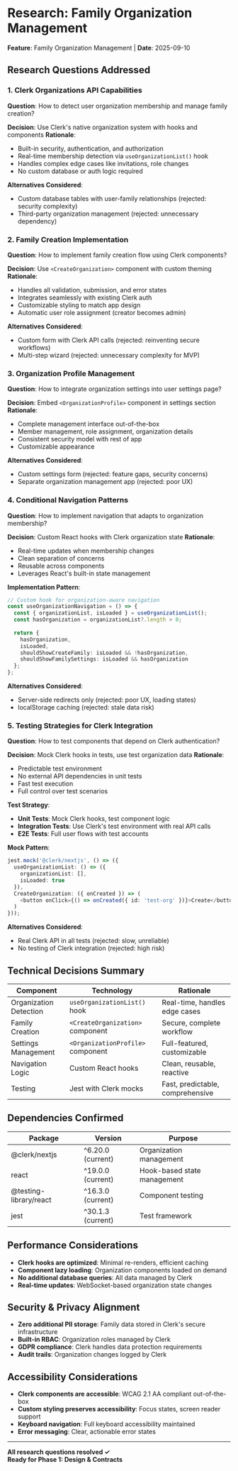# Research: Family Organization Management

**Feature**: Family Organization Management | **Date**: 2025-09-10

## Research Questions Addressed

### 1. Clerk Organizations API Capabilities
**Question**: How to detect user organization membership and manage family creation?

**Decision**: Use Clerk's native organization system with hooks and components
**Rationale**: 
- Built-in security, authentication, and authorization
- Real-time membership detection via `useOrganizationList()` hook
- Handles complex edge cases like invitations, role changes
- No custom database or auth logic required

**Alternatives Considered**:
- Custom database tables with user-family relationships (rejected: security complexity)
- Third-party organization management (rejected: unnecessary dependency)

### 2. Family Creation Implementation
**Question**: How to implement family creation flow using Clerk components?

**Decision**: Use `<CreateOrganization>` component with custom theming
**Rationale**:
- Handles all validation, submission, and error states
- Integrates seamlessly with existing Clerk auth
- Customizable styling to match app design
- Automatic user role assignment (creator becomes admin)

**Alternatives Considered**:
- Custom form with Clerk API calls (rejected: reinventing secure workflows)
- Multi-step wizard (rejected: unnecessary complexity for MVP)

### 3. Organization Profile Management
**Question**: How to integrate organization settings into user settings page?

**Decision**: Embed `<OrganizationProfile>` component in settings section
**Rationale**:
- Complete management interface out-of-the-box
- Member management, role assignment, organization details
- Consistent security model with rest of app
- Customizable appearance

**Alternatives Considered**:
- Custom settings form (rejected: feature gaps, security concerns)
- Separate organization management app (rejected: poor UX)

### 4. Conditional Navigation Patterns
**Question**: How to implement navigation that adapts to organization membership?

**Decision**: Custom React hooks with Clerk organization state
**Rationale**:
- Real-time updates when membership changes
- Clean separation of concerns
- Reusable across components
- Leverages React's built-in state management

**Implementation Pattern**:
```typescript
// Custom hook for organization-aware navigation
const useOrganizationNavigation = () => {
  const { organizationList, isLoaded } = useOrganizationList();
  const hasOrganization = organizationList?.length > 0;
  
  return {
    hasOrganization,
    isLoaded,
    shouldShowCreateFamily: isLoaded && !hasOrganization,
    shouldShowFamilySettings: isLoaded && hasOrganization
  };
};
```

**Alternatives Considered**:
- Server-side redirects only (rejected: poor UX, loading states)
- localStorage caching (rejected: stale data risk)

### 5. Testing Strategies for Clerk Integration
**Question**: How to test components that depend on Clerk authentication?

**Decision**: Mock Clerk hooks in tests, use test organization data
**Rationale**:
- Predictable test environment
- No external API dependencies in unit tests
- Fast test execution
- Full control over test scenarios

**Test Strategy**:
- **Unit Tests**: Mock Clerk hooks, test component logic
- **Integration Tests**: Use Clerk's test environment with real API calls
- **E2E Tests**: Full user flows with test accounts

**Mock Pattern**:
```typescript
jest.mock('@clerk/nextjs', () => ({
  useOrganizationList: () => ({
    organizationList: [],
    isLoaded: true
  }),
  CreateOrganization: ({ onCreated }) => (
    <button onClick={() => onCreated({ id: 'test-org' })}>Create</button>
  )
}));
```

**Alternatives Considered**:
- Real Clerk API in all tests (rejected: slow, unreliable)
- No testing of Clerk integration (rejected: high risk)

## Technical Decisions Summary

| Component | Technology | Rationale |
|-----------|------------|-----------|
| Organization Detection | `useOrganizationList()` hook | Real-time, handles edge cases |
| Family Creation | `<CreateOrganization>` component | Secure, complete workflow |
| Settings Management | `<OrganizationProfile>` component | Full-featured, customizable |
| Navigation Logic | Custom React hooks | Clean, reusable, reactive |
| Testing | Jest with Clerk mocks | Fast, predictable, comprehensive |

## Dependencies Confirmed

| Package | Version | Purpose |
|---------|---------|---------|
| @clerk/nextjs | ^6.20.0 (current) | Organization management |
| react | ^19.0.0 (current) | Hook-based state management |
| @testing-library/react | ^16.3.0 (current) | Component testing |
| jest | ^30.1.3 (current) | Test framework |

## Performance Considerations

- **Clerk hooks are optimized**: Minimal re-renders, efficient caching
- **Component lazy loading**: Organization components loaded on demand
- **No additional database queries**: All data managed by Clerk
- **Real-time updates**: WebSocket-based organization state changes

## Security & Privacy Alignment

- **Zero additional PII storage**: Family data stored in Clerk's secure infrastructure
- **Built-in RBAC**: Organization roles managed by Clerk
- **GDPR compliance**: Clerk handles data protection requirements
- **Audit trails**: Organization changes logged by Clerk

## Accessibility Considerations

- **Clerk components are accessible**: WCAG 2.1 AA compliant out-of-the-box
- **Custom styling preserves accessibility**: Focus states, screen reader support
- **Keyboard navigation**: Full keyboard accessibility maintained
- **Error messaging**: Clear, actionable error states

---

**All research questions resolved ✓**  
**Ready for Phase 1: Design & Contracts**
